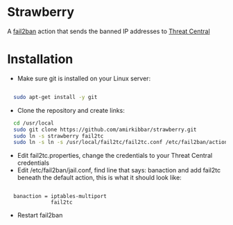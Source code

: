 # Strawberry
A [fail2ban](http://www.fail2ban.org/wiki/index.php/Main_Page) action that sends the banned IP addresses to [Threat Central](https://threatcentral.io/tc)

# Installation

- Make sure git is installed on your Linux server:
```bash

  sudo apt-get install -y git
```

- Clone the repository and create links:

```bash
  cd /usr/local
  sudo git clone https://github.com/amirkibbar/strawberry.git
  sudo ln -s strawberry fail2tc
  sudo ln -s ln -s /usr/local/fail2tc/fail2tc.conf /etc/fail2ban/action.d
```

- Edit fail2tc.properties, change the credentials to your Threat Central credentials
- Edit /etc/fail2ban/jail.conf, find line that says: banaction and add fail2tc beneath the default action, this is what it should look like:

```

  banaction = iptables-multiport
              fail2tc
```

- Restart fail2ban

